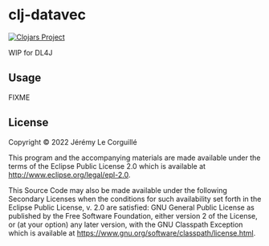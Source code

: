 # clj-datavec

[![Clojars Project](https://img.shields.io/clojars/v/io.github.jeremylcfr/clj-datavec.svg)](https://clojars.org/io.github.jeremylcfr/clj-datavec)

WIP for DL4J

## Usage

FIXME

## License

Copyright © 2022 Jérémy Le Corguillé

This program and the accompanying materials are made available under the
terms of the Eclipse Public License 2.0 which is available at
http://www.eclipse.org/legal/epl-2.0.

This Source Code may also be made available under the following Secondary
Licenses when the conditions for such availability set forth in the Eclipse
Public License, v. 2.0 are satisfied: GNU General Public License as published by
the Free Software Foundation, either version 2 of the License, or (at your
option) any later version, with the GNU Classpath Exception which is available
at https://www.gnu.org/software/classpath/license.html.

